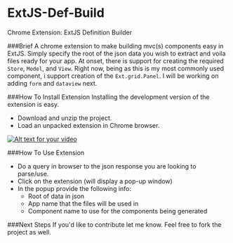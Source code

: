 ExtJS-Def-Build
===============

Chrome Extension: ExtJS Definition Builder

###Brief
A chrome extension to make building mvc(s) components easy in ExtJS.  Simply specify the root of the json data you wish to extract and voila files ready for your app.  At onset, there is support for creating the required `Store`, `Model`, and `View`.  Right now, being as this is my most commonly used component, i support creation of the `Ext.grid.Panel`.  I will be working on adding `form` and `dataview` next.

###How To Install Extension
Installing the development version of the extension is easy.
* Download and unzip the project.
* Load an unpacked extension in Chrome browser.

[![Alt text for your video](http://img.youtube.com/vi/BD_SQDHYaVY/0.jpg)](http://www.youtube.com/watch?v=BD_SQDHYaVY)

###How To Use Extension
* Do a query in browser to the json response you are looking to parse/use.
* Click on the extension (will display a pop-up window)
* In the popup provide the following info:
  * Root of data in json
  * App name that the files will be used in
  * Component name to use for the components being generated



###Next Steps
If you'd like to contribute let me know.  Feel free to fork the project as well.

